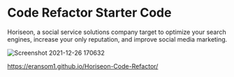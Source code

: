 # Code Refactor Starter Code
Horiseon, a social service solutions company target to optimize your search engines, increase your only reputation, and improve social media marketing.

![Screenshot 2021-12-26 170632](https://user-images.githubusercontent.com/95004183/147421121-a337918f-4024-46bb-a319-681c5000ae19.png)

https://eransom1.github.io/Horiseon-Code-Refactor/
